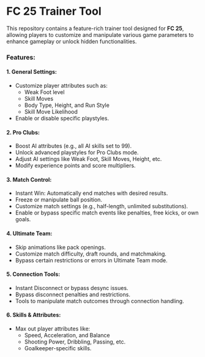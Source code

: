 # FC 25 Trainer Tool

This repository contains a feature-rich trainer tool designed for **FC 25**, allowing players to customize and manipulate various game parameters to enhance gameplay or unlock hidden functionalities.

### Features:

#### 1. General Settings:
- Customize player attributes such as:
  - Weak Foot level
  - Skill Moves
  - Body Type, Height, and Run Style
  - Skill Move Likelihood
- Enable or disable specific playstyles.

#### 2. Pro Clubs:
- Boost AI attributes (e.g., all AI skills set to 99).
- Unlock advanced playstyles for Pro Clubs mode.
- Adjust AI settings like Weak Foot, Skill Moves, Height, etc.
- Modify experience points and score multipliers.

#### 3. Match Control:
- Instant Win: Automatically end matches with desired results.
- Freeze or manipulate ball position.
- Customize match settings (e.g., half-length, unlimited substitutions).
- Enable or bypass specific match events like penalties, free kicks, or own goals.

#### 4. Ultimate Team:
- Skip animations like pack openings.
- Customize match difficulty, draft rounds, and matchmaking.
- Bypass certain restrictions or errors in Ultimate Team mode.

#### 5. Connection Tools:
- Instant Disconnect or bypass desync issues.
- Bypass disconnect penalties and restrictions.
- Tools to manipulate match outcomes through connection handling.

#### 6. Skills & Attributes:
- Max out player attributes like:
  - Speed, Acceleration, and Balance
  - Shooting Power, Dribbling, Passing, etc.
  - Goalkeeper-specific skills.
